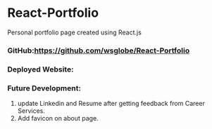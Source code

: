 # React-Portfolio
Personal portfolio page created using React.js
### GitHub:https://github.com/wsglobe/React-Portfolio
### Deployed Website:
### Future Development:
1. update Linkedin and Resume after getting feedback from Career Services.
2. Add favicon on about page.
